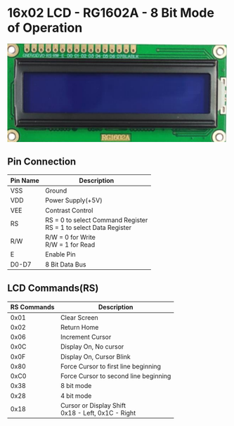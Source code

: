 # 16x02 LCD - RG1602A - 8 Bit Mode of Operation <br>

<img src="images/lcd_front.png" alt="alt text" width="500"><br>

## Pin Connection <br>

| Pin Name | Description |
|---|---|
| VSS | Ground |
| VDD | Power Supply(+5V) |
| VEE | Contrast Control |
| RS  | RS  = 0 to select Command Register <br> RS  = 1 to select Data Register |
| R/W | R/W = 0 for Write <br> R/W = 1 for Read |
|  E  | Enable Pin |
| D0-D7 | 8 Bit Data Bus |

## LCD Commands(RS) <br>

| RS Commands | Description |
|---|---|
| 0x01 | Clear Screen|
| 0x02 | Return Home |
| 0x06 | Increment Cursor|
| 0x0C | Display On, No cursor |
| 0x0F | Display On, Cursor Blink|
| 0x80 | Force Cursor to first line beginning|
| 0xC0 | Force Cursor to second line beginning|
| 0x38 | 8 bit mode |
| 0x28 | 4 bit mode |
| 0x18 | Cursor or Display Shift <br> 0x18 - Left, 0x1C - Right |

